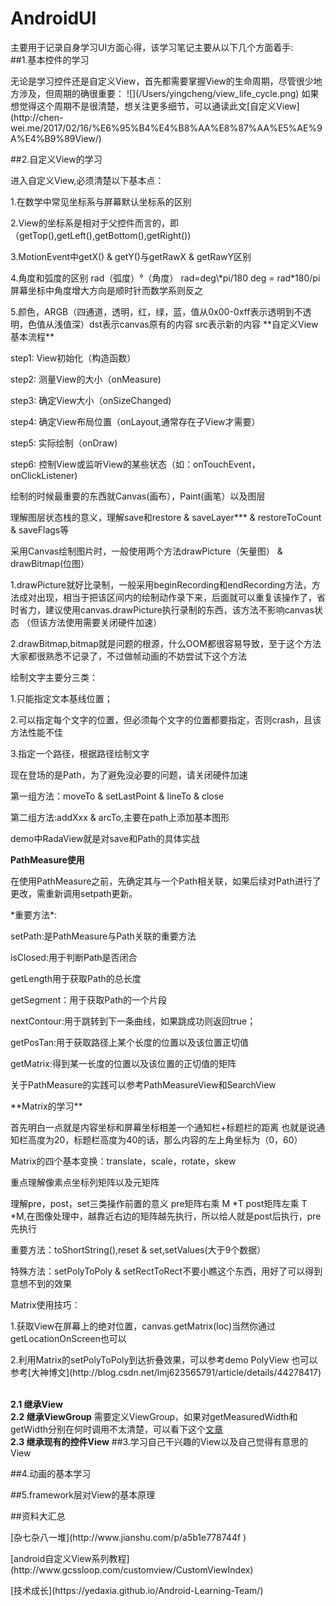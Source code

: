 # AndroidUI
主要用于记录自身学习UI方面心得，该学习笔记主要从以下几个方面着手:
<br>
##1.基本控件的学习
<p>无论是学习控件还是自定义View，首先都需要掌握View的生命周期，尽管很少地方涉及，但周期的确很重要：
![](/Users/yingcheng/view_life_cycle.png)
如果想觉得这个周期不是很清楚，想关注更多细节，可以通读此文[自定义View](http://chen-wei.me/2017/02/16/%E6%95%B4%E4%B8%AA%E8%87%AA%E5%AE%9A%E4%B9%89View/)

##2.自定义View的学习
<p>
进入自定义View,必须清楚以下基本点：
<p>1.在数学中常见坐标系与屏幕默认坐标系的区别
<p>2.View的坐标系是相对于父控件而言的，即（getTop(),getLeft(),getBottom(),getRight())
<p>3.MotionEvent中getX() & getY()与getRawX & getRawY区别
<p>4.角度和弧度的区别 rad（弧度）&deg（角度） rad=deg\*pi/180
   deg = rad*180/pi  屏幕坐标中角度增大方向是顺时针而数学系则反之
<p>5.颜色，ARGB（四通道，透明，红，绿，蓝，值从0x00-0xff表示透明到不透明，色值从浅值深）dst表示canvas原有的内容 src表示新的内容
**自定义View基本流程**
<p> step1: View初始化（构造函数）
<p> step2: 测量View的大小（onMeasure)
<p> step3: 确定View大小（onSizeChanged)
<p> step4: 确定View布局位置（onLayout,通常存在子View才需要）
<p> step5: 实际绘制（onDraw)
<p> step6: 控制View或监听View的某些状态（如：onTouchEvent，onClickListener)

<p>绘制的时候最重要的东西就Canvas(画布），Paint(画笔）以及图层
<p> 理解图层状态栈的意义，理解save和restore & saveLayer*** & restoreToCount & saveFlags等
<p> 采用Canvas绘制图片时，一般使用两个方法drawPicture（矢量图） & drawBitmap(位图）
<p> 1.drawPicture就好比录制，一般采用beginRecording和endRecording方法，方法成对出现，相当于把该区间内的绘制动作录下来，后面就可以重复该操作了，省时省力，建议使用canvas.drawPicture执行录制的东西，该方法不影响canvas状态
（但该方法使用需要关闭硬件加速）
<p>2.drawBitmap,bitmap就是问题的根源，什么OOM都很容易导致，至于这个方法大家都很熟悉不记录了，不过做帧动画的不妨尝试下这个方法

<p>绘制文字主要分三类：
<p>1.只能指定文本基线位置；
<p>2.可以指定每个文字的位置，但必须每个文字的位置都要指定，否则crash，且该方法性能不佳
<p>3.指定一个路径，根据路径绘制文字

<p> 现在登场的是Path，为了避免没必要的问题，请关闭硬件加速
<p> 第一组方法：moveTo & setLastPoint & lineTo & close
<p>第二组方法:addXxx & arcTo,主要在path上添加基本图形
<p> demo中RadaView就是对save和Path的具体实战

**PathMeasure使用**
<p>在使用PathMeasure之前，先确定其与一个Path相关联，如果后续对Path进行了更改，需重新调用setpath更新。
<p>*重要方法*:
<p> setPath:是PathMeasure与Path关联的重要方法
<p> isClosed:用于判断Path是否闭合
<p> getLength用于获取Path的总长度
<p> getSegment：用于获取Path的一个片段
<p> nextContour:用于跳转到下一条曲线，如果跳成功则返回true；
<p> getPosTan:用于获取路径上某个长度的位置以及该位置正切值
<p> getMatrix:得到某一长度的位置以及该位置的正切值的矩阵
<p>关于PathMeasure的实践可以参考PathMeasureView和SearchView

<p>**Matrix的学习**
<p>首先明白一点就是内容坐标和屏幕坐标相差一个通知栏+标题栏的距离
也就是说通知栏高度为20，标题栏高度为40的话，那么内容的左上角坐标为（0，60）
<p>Matrix的四个基本变换：translate，scale，rotate，skew
<p>重点理解像素点坐标列矩阵以及元矩阵
<p>理解pre，post，set三类操作前置的意义 pre矩阵右乘 M *T post矩阵左乘 T *M,在图像处理中，越靠近右边的矩阵越先执行，所以给人就是post后执行，pre先执行
<p>重要方法：toShortString(),reset & set,setValues(大于9个数据）
<p>特殊方法：setPolyToPoly & setRectToRect不要小瞧这个东西，用好了可以得到意想不到的效果
<p> Matrix使用技巧：
<p>1.获取View在屏幕上的绝对位置，canvas.getMatrix(loc)当然你通过getLocationOnScreen也可以
<p>2.利用Matrix的setPolyToPoly到达折叠效果，可以参考demo PolyView 也可以参考[大神博文](http://blog.csdn.net/lmj623565791/article/details/44278417)







<br>**2.1 继承View**
<br>**2.2 继承ViewGroup**
需要定义ViewGroup，如果对getMeasuredWidth和getWidth分别在何时调用不太清楚，可以看下这个[文章](http://www.jianshu.com/p/a5b1e778744f)
<br>**2.3 继承现有的控件View**
##3.学习自己干兴趣的View以及自己觉得有意思的View
<p>
##4.动画的基本学习
<p>
##5.framework层对View的基本原理
<p>
##资料大汇总
<p>
[杂七杂八一堆](http://www.jianshu.com/p/a5b1e778744f
)
<p>
[android自定义View系列教程](http://www.gcssloop.com/customview/CustomViewIndex)
<p>
[技术成长](https://yedaxia.github.io/Android-Learning-Team/)